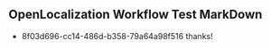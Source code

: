 ## OpenLocalization Workflow Test MarkDown
* 8f03d696-cc14-486d-b358-79a64a98f516 
thanks!<!--HONumber=Mar16_HO2-->
